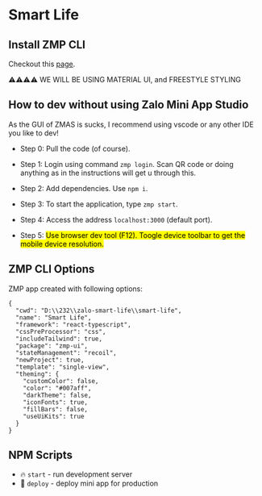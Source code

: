 # Smart Life

## Install ZMP CLI
Checkout this [page](https://mini.zalo.me/devtools/cli/intro/).

⚠️⚠️⚠️⚠️ WE WILL BE USING MATERIAL UI, and FREESTYLE STYLING
## How to dev without using Zalo Mini App Studio 
As the GUI of ZMAS is sucks, I recommend using vscode or any other IDE you like to dev! 
* Step 0: Pull the code (of course).

* Step 1: Login using command ```zmp login```. Scan QR code or doing anything as in the instructions will get u through this. 

* Step 2: Add dependencies. Use ```npm i```.
* Step 3: To start the application, type ```zmp start```. 
* Step 4: Access the address ```localhost:3000``` (default port). 
* Step 5: <Mark>Use browser dev tool (F12). Toogle device toolbar to get the mobile device resolution.</Mark>

## ZMP CLI Options

ZMP app created with following options:

```
{
  "cwd": "D:\\232\\zalo-smart-life\\smart-life",
  "name": "Smart Life",
  "framework": "react-typescript",
  "cssPreProcessor": "css",
  "includeTailwind": true,
  "package": "zmp-ui",
  "stateManagement": "recoil",
  "newProject": true,
  "template": "single-view",
  "theming": {
    "customColor": false,
    "color": "#007aff",
    "darkTheme": false,
    "iconFonts": true,
    "fillBars": false,
    "useUiKits": true
  }
}
```

## NPM Scripts

* 🔥 `start` - run development server
* 🙏 `deploy` - deploy mini app for production